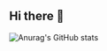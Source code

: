 ## Hi there 👋

![Anurag's GitHub stats](https://github-readme-stats.vercel.app/api?username=William-Alef&show_icons=true&theme=nightowl )
